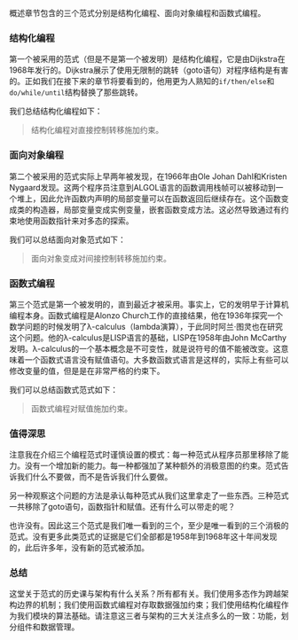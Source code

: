 概述章节包含的三个范式分别是结构化编程、面向对象编程和函数式编程。

### 结构化编程
第一个被采用的范式（但是不是第一个被发明）是结构化编程，它是由Dijkstra在1968年发行的。Dijkstra展示了使用无限制的跳转（goto语句）对程序结构是有害的。正如我们在接下来的章节将要看到的，他用更为人熟知的`if/then/else`和`do/while/until`结构替换了那些跳转。

我们总结结构化编程如下：
> 结构化编程对直接控制转移施加约束。
 
### 面向对象编程
第二个被采用的范式实际上早两年被发现，在1966年由Ole Johan Dahl和Kristen Nygaard发现。这两个程序员注意到ALGOL语言的函数调用栈帧可以被移动到一个堆上，因此允许函数内声明的局部变量可以在函数返回后继续存在。这个函数变成类的构造器，局部变量变成实例变量，嵌套函数变成方法。这必然导致通过有约束地使用函数指针来对多态的探索。

我们可以总结面向对象范式如下：
> 面向对象变成对间接控制转移施加约束。

### 函数式编程
第三个范式是第一个被发明的，直到最近才被采用。事实上，它的发明早于计算机编程本身。函数式编程是Alonzo Church工作的直接结果，他在1936年探究一个数学问题的时候发明了λ-calculus（lambda演算），于此同时阿兰·图灵也在研究这个问题。他的λ-calculus是LISP语言的基础，LISP在1958年由John McCarthy发明。λ-calculus的一个基本概念是不可变性，就是说符号的值不能被改变。这意味着一个函数式语言没有赋值语句。大多数函数式语言是这样的，实际上有些可以修改变量的值，但是是在非常严格的约束下。

我们可以总结函数式范式如下：
> 函数式编程对赋值施加约束。

### 值得深思
注意我在介绍三个编程范式时谨慎设置的模式：每一种范式从程序员那里移除了能力。没有一个增加新的能力。每一种都强加了某种额外的消极意图的约束。范式告诉我们什么不要做，而不是告诉我们什么要做。

另一种观察这个问题的方法是承认每种范式从我们这里拿走了一些东西。三种范式一共移除了goto语句，函数指针和赋值。还有什么可以带走的呢？

也许没有。因此这三个范式是我们唯一看到的三个，至少是唯一看到的三个消极的范式。没有更多此类范式的证据是它们全部都是1958年到1968年这十年间发现的，此后许多年，没有新的范式被添加。

### 总结
这堂关于范式的历史课与架构有什么关系？所有都有关。我们使用多态作为跨越架构边界的机制；我们使用函数式编程对存取数据强加约束；我们使用结构化编程作为我们模块的算法基础。请注意这三者与架构的三大关注点多么的一致：功能，划分组件和数据管理。

